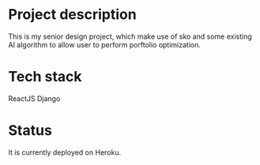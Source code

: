# Project description
This is my senior design project, which make use of sko and some existing AI algorithm to allow user to perform porftolio optimization.

# Tech stack
ReactJS
Django

# Status
It is currently deployed on Heroku.

